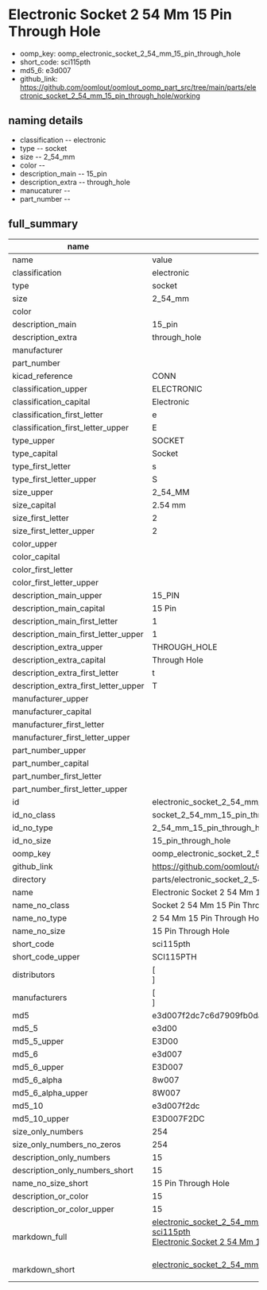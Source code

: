 # Electronic Socket 2 54 Mm 15 Pin Through Hole

  
* oomp_key: oomp_electronic_socket_2_54_mm_15_pin_through_hole 
* short_code: sci115pth
* md5_6: e3d007  
* github_link: https://github.com/oomlout/oomlout_oomp_part_src/tree/main/parts/electronic_socket_2_54_mm_15_pin_through_hole/working  
## naming details
* classification -- electronic
* type -- socket
* size -- 2_54_mm
* color -- 
* description_main -- 15_pin
* description_extra -- through_hole
* manucaturer -- 
* part_number -- 





## full_summary
| name | value | 
| --- | --- | 
| name | value | 
| classification | electronic | 
| type | socket | 
| size | 2_54_mm | 
| color |  | 
| description_main | 15_pin | 
| description_extra | through_hole | 
| manufacturer |  | 
| part_number |  | 
| kicad_reference | CONN | 
| classification_upper | ELECTRONIC | 
| classification_capital | Electronic | 
| classification_first_letter | e | 
| classification_first_letter_upper | E | 
| type_upper | SOCKET | 
| type_capital | Socket | 
| type_first_letter | s | 
| type_first_letter_upper | S | 
| size_upper | 2_54_MM | 
| size_capital | 2.54 mm | 
| size_first_letter | 2 | 
| size_first_letter_upper | 2 | 
| color_upper |  | 
| color_capital |  | 
| color_first_letter |  | 
| color_first_letter_upper |  | 
| description_main_upper | 15_PIN | 
| description_main_capital | 15 Pin | 
| description_main_first_letter | 1 | 
| description_main_first_letter_upper | 1 | 
| description_extra_upper | THROUGH_HOLE | 
| description_extra_capital | Through Hole | 
| description_extra_first_letter | t | 
| description_extra_first_letter_upper | T | 
| manufacturer_upper |  | 
| manufacturer_capital |  | 
| manufacturer_first_letter |  | 
| manufacturer_first_letter_upper |  | 
| part_number_upper |  | 
| part_number_capital |  | 
| part_number_first_letter |  | 
| part_number_first_letter_upper |  | 
| id | electronic_socket_2_54_mm_15_pin_through_hole | 
| id_no_class | socket_2_54_mm_15_pin_through_hole | 
| id_no_type | 2_54_mm_15_pin_through_hole | 
| id_no_size | 15_pin_through_hole | 
| oomp_key | oomp_electronic_socket_2_54_mm_15_pin_through_hole | 
| github_link | https://github.com/oomlout/oomlout_oomp_part_src/tree/main/parts/electronic_socket_2_54_mm_15_pin_through_hole/working | 
| directory | parts/electronic_socket_2_54_mm_15_pin_through_hole | 
| name | Electronic Socket 2 54 Mm 15 Pin Through Hole | 
| name_no_class | Socket 2 54 Mm 15 Pin Through Hole | 
| name_no_type | 2 54 Mm 15 Pin Through Hole | 
| name_no_size | 15 Pin Through Hole | 
| short_code | sci115pth | 
| short_code_upper | SCI115PTH | 
| distributors | [<br>] | 
| manufacturers | [<br>] | 
| md5 | e3d007f2dc7c6d7909fb0da6675d1559 | 
| md5_5 | e3d00 | 
| md5_5_upper | E3D00 | 
| md5_6 | e3d007 | 
| md5_6_upper | E3D007 | 
| md5_6_alpha | 8w007 | 
| md5_6_alpha_upper | 8W007 | 
| md5_10 | e3d007f2dc | 
| md5_10_upper | E3D007F2DC | 
| size_only_numbers | 254 | 
| size_only_numbers_no_zeros | 254 | 
| description_only_numbers | 15 | 
| description_only_numbers_short | 15 | 
| name_no_size_short | 15 Pin Through Hole | 
| description_or_color | 15 | 
| description_or_color_upper | 15 | 
| markdown_full | [electronic_socket_2_54_mm_15_pin_through_hole](https://github.com/oomlout/oomlout_oomp_part_src/tree/main/parts/electronic_socket_2_54_mm_15_pin_through_hole/working)<br>[sci115pth](https://github.com/oomlout/oomlout_oomp_part_src/tree/main/parts/electronic_socket_2_54_mm_15_pin_through_hole/working)<br>[Electronic Socket 2 54 Mm 15 Pin Through Hole](https://github.com/oomlout/oomlout_oomp_part_src/tree/main/parts/electronic_socket_2_54_mm_15_pin_through_hole/working)<br><br> | 
| markdown_short | [electronic_socket_2_54_mm_15_pin_through_hole](https://github.com/oomlout/oomlout_oomp_part_src/tree/main/parts/electronic_socket_2_54_mm_15_pin_through_hole/working)<br><br> | 
